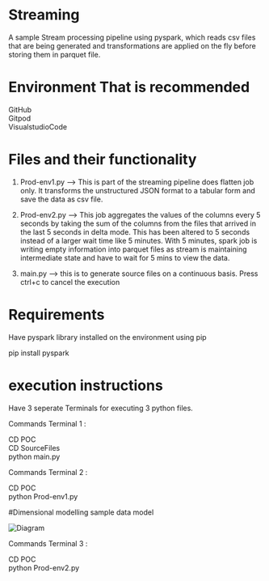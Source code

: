 # Streaming
A sample Stream processing pipeline using pyspark, which reads csv files that are being generated and transformations are applied on the fly before storing them in parquet file.

# Environment That is recommended

GitHub<br>
Gitpod<br>
VisualstudioCode<br>

# Files and their functionality

1. Prod-env1.py --> This is part of the streaming pipeline does flatten job only. It transforms the unstructured JSON format to a tabular form and save the data as csv file.  

2. Prod-env2.py --> This job aggregates the values of the columns every 5 seconds by taking the sum of the columns from the files that arrived in the last 5 seconds in delta mode. This has been altered to 5 seconds instead of a larger wait time like 5 minutes. With 5 minutes, spark job is writing empty information into parquet files as stream is maintaining intermediate state and have to wait for 5 mins to view the data.

3. main.py --> this is to generate source files on a continuous basis. Press ctrl+c to cancel the execution

# Requirements

Have pyspark library installed on the environment using pip

pip install pyspark


# execution instructions

Have 3 seperate Terminals for executing 3 python files.<br>

Commands Terminal 1 :<br>

CD POC<br>
CD SourceFiles<br>
python main.py<br>

Commands Terminal 2 :<br>

CD POC<br>
python Prod-env1.py<br>



#Dimensional modelling sample data model


![Diagram](./Files/Dimensional_Modelling.drawio)

Commands Terminal 3 :<br>

CD POC<br>
python Prod-env2.py<br>
